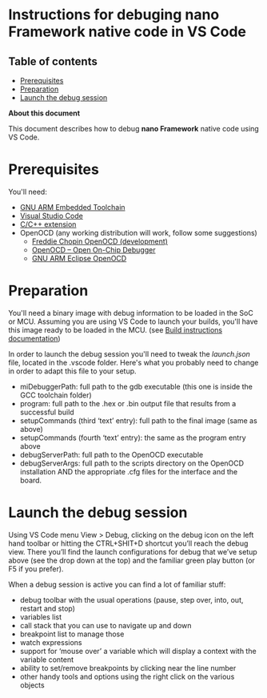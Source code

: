 # Instructions for debuging **nano Framework** native code in VS Code

## Table of contents ##

- [Prerequisites](#Prerequisites)
- [Preparation](#Preparation)
- [Launch the debug session](#LaunchTheDebugSession)

**About this document**

This document describes how to debug **nano Framework** native code using VS Code.

<a name="Prerequisites"></a>
# Prerequisites

You'll need:
- [GNU ARM Embedded Toolchain](https://developer.arm.com/open-source/gnu-toolchain/gnu-rm/downloads)
- [Visual Studio Code](http://code.visualstudio.com/)
- [C/C++ extension](https://marketplace.visualstudio.com/items?itemName=ms-vscode.cpptools)
- OpenOCD (any working distribution will work, follow some suggestions)
    - [Freddie Chopin OpenOCD (development)](http://www.freddiechopin.info/en/download/category/10-openocd-dev)
    - [OpenOCD – Open On-Chip Debugger](https://sourceforge.net/projects/openocd/)
    - [GNU ARM Eclipse OpenOCD](https://github.com/gnuarmeclipse/openocds)


<a name="Preparation"></a>
# Preparation

You'll need a binary image with debug information to be loaded in the SoC or MCU.
Assuming you are using VS Code to launch your builds, you'll have this image ready to be loaded in the MCU.
(see [Build instructions documentation](build-instructions.md))

In order to launch the debug session you'll need to tweak the *launch.json* file, located in the .vscode folder.
Here's what you probably need to change in order to adapt this file to your setup.
- miDebuggerPath: full path to the gdb executable (this one is inside the GCC toolchain folder)
- program: full path to the .hex or .bin output file that results from a successful build
- setupCommands (third ‘text’ entry): full path to the final image (same as above)
- setupCommands (fourth ‘text’ entry): the same as the program entry above
- debugServerPath: full path to the OpenOCD executable
- debugServerArgs: full path to the scripts directory on the OpenOCD installation AND the appropriate .cfg files for the interface and the board.


<a name="LaunchTheDebugSession"></a>
# Launch the debug session

Using VS Code menu View > Debug, clicking on the debug icon on the left hand toolbar or hitting the CTRL+SHIT+D shortcut you’ll reach the debug view. There you’ll find the launch configurations for debug that we’ve setup above (see the drop down at the top) and the familiar green play button (or F5 if you prefer).

When a debug session is active you can find a lot of familiar stuff:
- debug toolbar with the usual operations (pause, step over, into, out, restart and stop)
- variables list
- call stack that you can use to navigate up and down
- breakpoint list to manage those
- watch expressions
- support for ‘mouse over’ a variable which will display a context with the variable content
- ability to set/remove breakpoints by clicking near the line number
- other handy tools and options using the right click on the various objects

